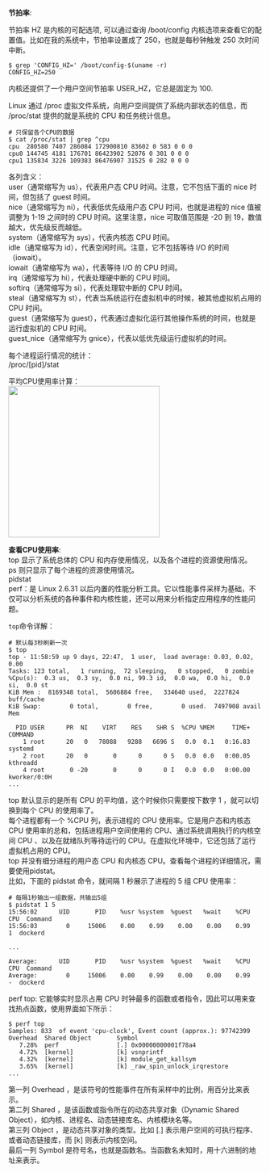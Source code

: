 
**节拍率**:  

节拍率 HZ 是内核的可配选项, 可以通过查询 /boot/config 内核选项来查看它的配置值。比如在我的系统中，节拍率设置成了 250，也就是每秒钟触发 250 次时间中断。  
```
$ grep 'CONFIG_HZ=' /boot/config-$(uname -r)
CONFIG_HZ=250
```
内核还提供了一个用户空间节拍率 USER_HZ，它总是固定为 100.    



Linux 通过 /proc 虚拟文件系统，向用户空间提供了系统内部状态的信息，而 /proc/stat 提供的就是系统的 CPU 和任务统计信息。  
```
# 只保留各个CPU的数据
$ cat /proc/stat | grep ^cpu
cpu  280580 7407 286084 172900810 83602 0 583 0 0 0
cpu0 144745 4181 176701 86423902 52076 0 301 0 0 0
cpu1 135834 3226 109383 86476907 31525 0 282 0 0 0
```
各列含义：  
user（通常缩写为 us），代表用户态 CPU 时间。注意，它不包括下面的 nice 时间，但包括了 guest 时间。   
nice（通常缩写为 ni），代表低优先级用户态 CPU 时间，也就是进程的 nice 值被调整为 1-19 之间时的 CPU 时间。这里注意，nice 可取值范围是 -20 到 19，数值越大，优先级反而越低。   
system（通常缩写为 sys），代表内核态 CPU 时间。   
idle（通常缩写为 id），代表空闲时间。注意，它不包括等待 I/O 的时间（iowait）。   
iowait（通常缩写为 wa），代表等待 I/O 的 CPU 时间。   
irq（通常缩写为 hi），代表处理硬中断的 CPU 时间。   
softirq（通常缩写为 si），代表处理软中断的 CPU 时间。   
steal（通常缩写为 st），代表当系统运行在虚拟机中的时候，被其他虚拟机占用的 CPU 时间。   
guest（通常缩写为 guest），代表通过虚拟化运行其他操作系统的时间，也就是运行虚拟机的 CPU 时间。   
guest_nice（通常缩写为 gnice），代表以低优先级运行虚拟机的时间。  


每个进程运行情况的统计：  
/proc/[pid]/stat  
  
平均CPU使用率计算：  
<img src="https://github.com/Yongli-Lisa/Linux-performance-optimization/blob/ce9d772e8250695b607be433378d4e6e3d0bf482/Img/CPU/%E5%B9%B3%E5%9D%87cpu%E4%BD%BF%E7%94%A8%E7%8E%87.PNG" width="300px">  


**查看CPU使用率**:  
top 显示了系统总体的 CPU 和内存使用情况，以及各个进程的资源使用情况。  
ps 则只显示了每个进程的资源使用情况。  
pidstat  
perf：是 Linux 2.6.31 以后内置的性能分析工具。它以性能事件采样为基础，不仅可以分析系统的各种事件和内核性能，还可以用来分析指定应用程序的性能问题。    



`top`命令详解：  
```
# 默认每3秒刷新一次
$ top
top - 11:58:59 up 9 days, 22:47,  1 user,  load average: 0.03, 0.02, 0.00
Tasks: 123 total,   1 running,  72 sleeping,   0 stopped,   0 zombie
%Cpu(s):  0.3 us,  0.3 sy,  0.0 ni, 99.3 id,  0.0 wa,  0.0 hi,  0.0 si,  0.0 st
KiB Mem :  8169348 total,  5606884 free,   334640 used,  2227824 buff/cache
KiB Swap:        0 total,        0 free,        0 used.  7497908 avail Mem

  PID USER      PR  NI    VIRT    RES    SHR S  %CPU %MEM     TIME+ COMMAND
    1 root      20   0   78088   9288   6696 S   0.0  0.1   0:16.83 systemd
    2 root      20   0       0      0      0 S   0.0  0.0   0:00.05 kthreadd
    4 root       0 -20       0      0      0 I   0.0  0.0   0:00.00 kworker/0:0H
...
```  
top 默认显示的是所有 CPU 的平均值，这个时候你只需要按下数字 1 ，就可以切换到每个 CPU 的使用率了。  
每个进程都有一个 %CPU 列，表示进程的 CPU 使用率。它是用户态和内核态 CPU 使用率的总和，包括进程用户空间使用的 CPU、通过系统调用执行的内核空间 CPU 、以及在就绪队列等待运行的 CPU。在虚拟化环境中，它还包括了运行虚拟机占用的 CPU。  
top 并没有细分进程的用户态 CPU 和内核态 CPU。查看每个进程的详细情况，需要使用pidstat。  
比如，下面的 pidstat 命令，就间隔 1 秒展示了进程的 5 组 CPU 使用率：  
```
# 每隔1秒输出一组数据，共输出5组
$ pidstat 1 5
15:56:02      UID       PID    %usr %system  %guest   %wait    %CPU   CPU  Command
15:56:03        0     15006    0.00    0.99    0.00    0.00    0.99     1  dockerd

...

Average:      UID       PID    %usr %system  %guest   %wait    %CPU   CPU  Command
Average:        0     15006    0.00    0.99    0.00    0.00    0.99     -  dockerd
```


perf top: 它能够实时显示占用 CPU 时钟最多的函数或者指令，因此可以用来查找热点函数，使用界面如下所示：  
```
$ perf top
Samples: 833  of event 'cpu-clock', Event count (approx.): 97742399
Overhead  Shared Object       Symbol
   7.28%  perf                [.] 0x00000000001f78a4
   4.72%  [kernel]            [k] vsnprintf
   4.32%  [kernel]            [k] module_get_kallsym
   3.65%  [kernel]            [k] _raw_spin_unlock_irqrestore
...
```  
第一列 Overhead ，是该符号的性能事件在所有采样中的比例，用百分比来表示。   
第二列 Shared ，是该函数或指令所在的动态共享对象（Dynamic Shared Object），如内核、进程名、动态链接库名、内核模块名等。   
第三列 Object ，是动态共享对象的类型。比如 [.] 表示用户空间的可执行程序、或者动态链接库，而 [k] 则表示内核空间。   
最后一列 Symbol 是符号名，也就是函数名。当函数名未知时，用十六进制的地址来表示。  



